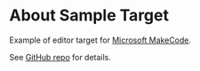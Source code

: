 # About Sample Target

Example of editor target for [Microsoft MakeCode](https://makecode.com/).

See [GitHub repo](https://github.com/Microsoft/pxt-sample) for details.
